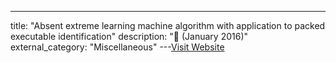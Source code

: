 ---
title: "Absent extreme learning machine algorithm with application to packed executable identification"
description: "📰  (January 2016)"
external_category: "Miscellaneous"
---[Visit Website](https://link.springer.com/article/10.1007%2Fs00521-014-1558-4)

